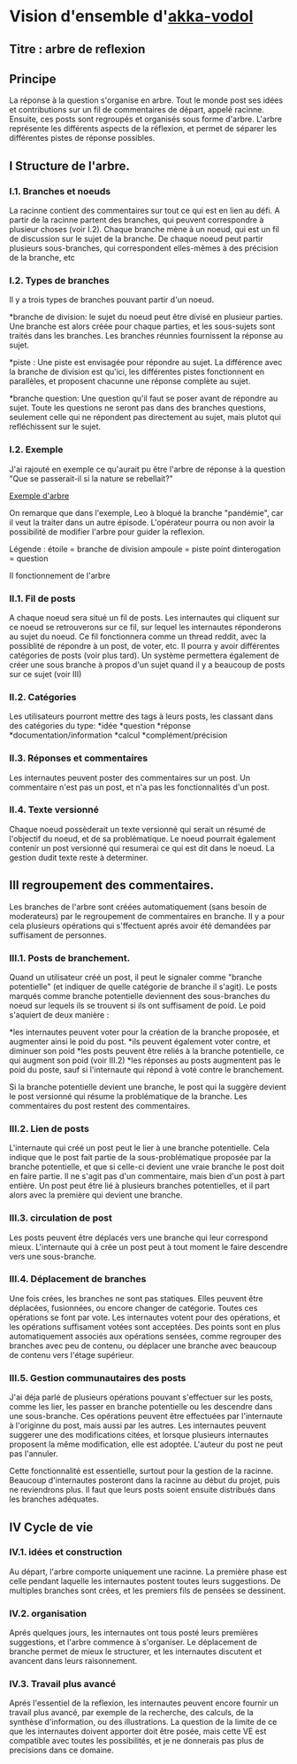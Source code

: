 Vision d'ensemble d'[akka-vodol](https://github.com/akka-vodol)
==
Titre : arbre de reflexion
-

Principe
-
La réponse à la question s'organise en arbre. Tout le monde post ses idées et contributions sur un fil de commentaires de départ, appelé racinne. Ensuite, ces posts sont regroupés et organisés sous forme d'arbre. L'arbre représente les différents aspects de la réflexion, et permet de séparer les différentes pistes de réponse possibles.

<a name="I"></a>
I Structure de l'arbre.
-

<a name="I.1"></a>
### I.1. Branches et noeuds

La racinne contient des commentaires sur tout ce qui est en lien au défi. A partir de la racinne partent des branches, qui peuvent correspondre à plusieur choses (voir I.2). Chaque branche mène à un noeud, qui est un fil de discussion sur le sujet de la branche. De chaque noeud peut partir plusieurs sous-branches, qui correspondent elles-mêmes à des précision de la branche, etc

<a name="I.2"></a>
### I.2. Types de branches

Il y a trois types de branches pouvant partir d'un noeud.

*branche de division:
le sujet du noeud peut être divisé en plusieur parties. Une branche est alors créée pour chaque parties, et les sous-sujets sont traités dans les branches. Les branches réunnies fournissent la réponse au sujet.

*piste :
Une piste est envisagée pour répondre au sujet. La différence avec la branche de division est qu'ici, les différentes pistes fonctionnent en parallèles, et proposent chacunne une réponse complète au sujet.

*branche question:
Une question qu'il faut se poser avant de répondre au sujet. Toute les questions ne seront pas dans des branches questions, seulement celle qui ne répondent pas directement au sujet, mais plutot qui refléchissent sur le sujet.

<a name="I.3"></a>
### I.2. Exemple

J'ai rajouté en exemple ce qu'aurait pu être l'arbre de réponse à la question "Que se passerait-il si la nature se rebellait?"

[Exemple d'arbre](http://postimg.org/image/6maw3uk0d/)

On remarque que dans l'exemple, Leo à bloqué la branche "pandémie", car il veut la traiter dans un autre épisode. L'opérateur pourra ou non avoir la possibilité de modifier l'arbre pour guider la reflexion.

Légende : 
étoile = branche de division
ampoule = piste
point dinterogation = question

<a name="II"></a>
II fonctionnement de l'arbre

<a name="II.1"></a>
### II.1. Fil de posts

A chaque noeud sera situé un fil de posts. Les internautes qui cliquent sur ce noeud se retrouverons sur ce fil, sur lequel les internautes réponderons au sujet du noeud. Ce fil fonctionnera comme un thread reddit, avec la possiblité de répondre à un post, de voter, etc. Il pourra y avoir différentes catégories de posts (voir plus tard). Un système permettera également de créer une sous branche à propos d'un sujet quand il y a beaucoup de posts sur ce sujet (voir III)

<a name="II.2"></a>
### II.2. Catégories

Les utilisateurs pourront mettre des tags à leurs posts, les classant dans des catégories du type:
*idée
*question
*réponse
*documentation/information
*calcul
*complément/précision

<a name="II.3"></a>
### II.3. Réponses et commentaires

Les internautes peuvent poster des commentaires sur un post. Un commentaire n'est pas un post, et n'a pas les fonctionnalités d'un post.

<a name="II.4"></a>
### II.4. Texte versionné

Chaque noeud possèderait un texte versionné qui serait un résumé de l'objectif du noeud, et de sa problématique. Le noeud pourrait également contenir un post versionné qui resumerai ce qui est dit dans le noeud. La gestion dudit texte reste à determiner.

<a name="III"></a>
III regroupement des commentaires.
-

Les branches de l'arbre sont créées automatiquement (sans besoin de moderateurs) par le regroupement de commentaires en branche. Il y a pour cela plusieurs opérations qui s'ffectuent aprés avoir été demandées par suffisament de personnes.

<a name="III.1"></a>
### III.1. Posts de branchement.

Quand un utilisateur créé un post, il peut le signaler comme "branche potentielle" (et indiquer de quelle catégorie de branche il s'agit). Le posts marqués comme branche potentielle deviennent des sous-branches du noeud sur lequels ils se trouvent si ils ont suffisament de poid. Le poid s'aquiert de deux manière :

*les internautes peuvent voter pour la création de la branche proposée, et augmenter ainsi le poid du post.
*ils peuvent également voter contre, et diminuer son poid
*les posts peuvent être reliés à la branche potentielle, ce qui augment son poid (voir III.2)
*les réponses au posts augmentent pas le poid du poste, sauf si l'internaute qui répond à voté contre le branchement.

Si la branche potentielle devient une branche, le post qui la suggère devient le post versionné qui résume la problématique de la branche. Les commentaires du post restent des commentaires.

<a name="III.2"></a>
### III.2. Lien de posts

L'internaute qui créé un post peut le lier à une branche potentielle. Cela indique que le post fait partie de la sous-problématique proposée par la branche potentielle, et que si celle-ci devient une vraie branche le post doit en faire partie. Il ne s'agit pas d'un commentaire, mais bien d'un post à part entière. Un post peut être lié à plusieurs branches potentielles, et il part alors avec la première qui devient une branche.

<a name="III.3"></a>
### III.3. circulation de post

Les posts peuvent être déplacés vers une branche qui leur correspond mieux. L'internaute qui à crée un post peut à tout moment le faire descendre vers une sous-branche.

<a name="III.4"></a>
### III.4. Déplacement de branches

Une fois crées, les branches ne sont pas statiques. Elles peuvent être déplacées, fusionnées, ou encore changer de catégorie. Toutes ces opérations se font par vote. Les internautes votent pour des opérations, et les opérations suffisament votées sont acceptées. Des points sont en plus automatiquement associés aux opérations sensées, comme regrouper des branches avec peu de contenu, ou déplacer une branche avec beaucoup de contenu vers l'étage supérieur.

<a name="III.5"></a>
### III.5. Gestion communautaires des posts

J'ai déja parlé de plusieurs opérations pouvant s'effectuer sur les posts, comme les lier, les passer en branche potentielle ou les descendre dans une sous-branche. Ces opérations peuvent être effectuées par l'internaute à l'originne du post, mais aussi par les autres. Les internautes peuvent suggerer une des modifications citées, et lorsque plusieurs internautes proposent la même modification, elle est adoptée. L'auteur du post ne peut pas l'annuler.

Cette fonctionnalité est essentielle, surtout pour la gestion de la racinne. Beaucoup d'internautes posteront dans la racinne au début du projet, puis ne reviendrons plus. Il faut que leurs posts soient ensuite distribués dans les branches adéquates.

<a name="IV"></a>
IV Cycle de vie
-

<a name="IV.1"></a>
### IV.1. idées et construction

Au départ, l'arbre comporte uniquement une racinne. La première phase est celle pendant laquelle les internautes postent toutes leurs suggestions. De multiples branches sont crées, et les premiers fils de pensées se dessinent.

<a name="IV.2"></a>
### IV.2. organisation

Aprés quelques jours, les internautes ont tous posté leurs premières suggestions, et l'arbre commence à s'organiser. Le déplacement de branche permet de mieux le structurer, et les internautes discutent et avancent dans leurs raisonnement.

<a name="IV.3"></a>
### IV.3. Travail plus avancé

Aprés l'essentiel de la reflexion, les internautes peuvent encore fournir un travail plus avancé, par exemple de la recherche, des calculs, de la synthèse d'information, ou des illustrations. La question de la limite de ce que les internautes doivent apporter doit être posée, mais cette VE est compatible avec toutes les possibilités, et je ne donnerais pas plus de precisions dans ce domaine.
